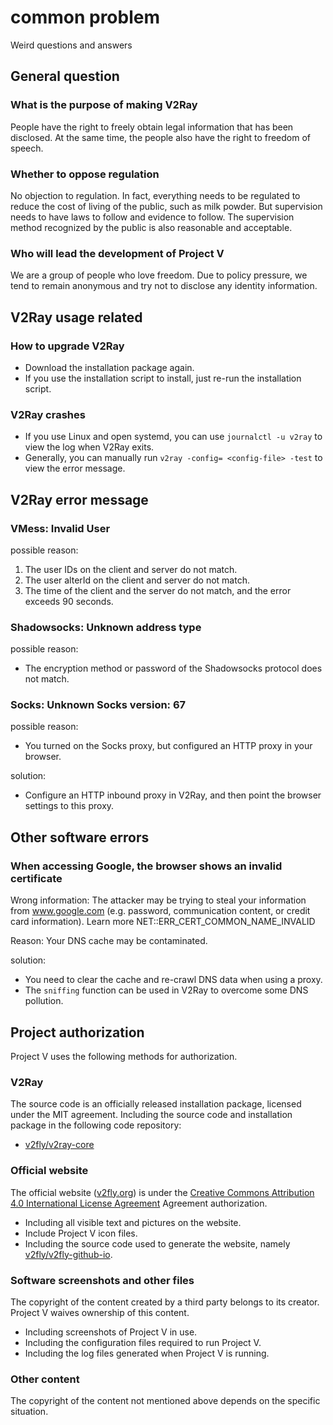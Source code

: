 # common problem

Weird questions and answers

## General question

### What is the purpose of making V2Ray

People have the right to freely obtain legal information that has been disclosed. At the same time, the people also have the right to freedom of speech.

### Whether to oppose regulation

No objection to regulation. In fact, everything needs to be regulated to reduce the cost of living of the public, such as milk powder. But supervision needs to have laws to follow and evidence to follow. The supervision method recognized by the public is also reasonable and acceptable.

### Who will lead the development of Project V

We are a group of people who love freedom. Due to policy pressure, we tend to remain anonymous and try not to disclose any identity information.

## V2Ray usage related

### How to upgrade V2Ray

* Download the installation package again.
* If you use the installation script to install, just re-run the installation script.

### V2Ray crashes

* If you use Linux and open systemd, you can use `journalctl -u v2ray` to view the log when V2Ray exits.
* Generally, you can manually run `v2ray -config= <config-file> -test` to view the error message.

## V2Ray error message

### VMess: Invalid User

possible reason:

1. The user IDs on the client and server do not match.
1. The user alterId on the client and server do not match.
1. The time of the client and the server do not match, and the error exceeds 90 seconds.

### Shadowsocks: Unknown address type

possible reason:

* The encryption method or password of the Shadowsocks protocol does not match.

### Socks: Unknown Socks version: 67

possible reason:

* You turned on the Socks proxy, but configured an HTTP proxy in your browser.

solution:

* Configure an HTTP inbound proxy in V2Ray, and then point the browser settings to this proxy.

## Other software errors

### When accessing Google, the browser shows an invalid certificate

Wrong information: The attacker may be trying to steal your information from www.google.com (e.g. password, communication content, or credit card information). Learn more NET::ERR_CERT_COMMON_NAME_INVALID

Reason: Your DNS cache may be contaminated.

solution:

* You need to clear the cache and re-crawl DNS data when using a proxy.
* The `sniffing` function can be used in V2Ray to overcome some DNS pollution.

## Project authorization

Project V uses the following methods for authorization.

### V2Ray

The source code is an officially released installation package, licensed under the MIT agreement. Including the source code and installation package in the following code repository:

* [v2fly/v2ray-core](https://www.github.com/v2fly/v2ray-core/)

### Official website

The official website ([v2fly.org](https://www.v2fly.org/)) is under the [Creative Commons Attribution 4.0 International License Agreement](https://creativecommons.org/licenses/by/4.0/deed.zh) Agreement authorization.

* Including all visible text and pictures on the website.
* Include Project V icon files.
* Including the source code used to generate the website, namely [v2fly/v2fly-github-io](https://github.com/v2fly/v2fly-github-io).

### Software screenshots and other files

The copyright of the content created by a third party belongs to its creator. Project V waives ownership of this content.

* Including screenshots of Project V in use.
* Including the configuration files required to run Project V.
* Including the log files generated when Project V is running.

### Other content

The copyright of the content not mentioned above depends on the specific situation.
